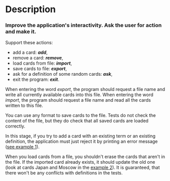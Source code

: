 # Description
### Improve the application's interactivity. Ask the user for action and make it.

Support these actions:

* add a card: ***add***,
* remove a card: ***remove***,
* load cards from file: ***import***,
* save cards to file: ***export***,
* ask for a definition of some random cards: ***ask***,
* exit the program: ***exit***.

When entering the word *export*, the program should request a file name and write all currently available cards into this file.
When entering the word *import*, the program should request a file name and read all the cards written to this file.

You can use any format to save cards to the file. Tests do not check the content of the file, but they do check that all saved cards are loaded correctly.

In this stage, if you try to add a card with an existing term or an existing definition, the application must just reject it by printing an error message ([see example 1](https://hyperskill.org/projects/44/stages/236/implement)).

When you load cards from a file, you shouldn't erase the cards that aren't in the file. If the imported card already exists, it should update the old one (look at cards Japan and Moscow in the [example 2](https://hyperskill.org/projects/44/stages/236/implement)). It is guaranteed, that there won't be any conflicts with definitions in the tests.
